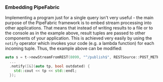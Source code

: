 ### Embedding PipeFabric ###

Implementing a program just for a single query isn't very useful - the main
purpose of the PipeFabric framework is to embed stream processing into other
applications. That means that instead of writing results to a file or
to the console as in the example above, result tuples are passed to other
components of your application. This is achieved very easily by using the
`notify` operator which invokes your code (e.g. a lambda function) for each
incoming tuple. Thus, the example above can be modified:

```C++
auto s = t->newStreamFromREST(8099, "^/publish$", RESTSource::POST_METHOD)
  ...
  .notify([&](auto tp, bool outdated) {
    std::cout << tp << std::endl;
  });

```
